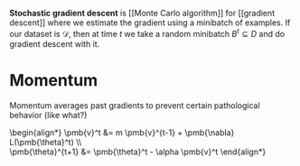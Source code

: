 **Stochastic gradient descent** is [[Monte Carlo algorithm]] for [[gradient descent]] where we estimate the gradient using a minibatch of examples. If our dataset is $\mathcal{D}$, then at time $t$ we take a random minibatch $B^t \subseteq D$ and do gradient descent with it.

# Momentum

Momentum averages past gradients to prevent certain pathological behavior (like what?)

\begin{align\*}
\pmb{v}^t &= m \pmb{v}^{t-1} + \pmb{\nabla} L(\pmb{\theta}^t) \\\\\
\pmb{\theta}^{t+1} &= \pmb{\theta}^t - \alpha \pmb{v}^t
\end{align\*}